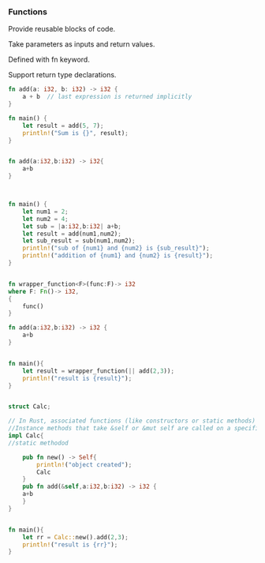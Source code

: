 ### Functions

Provide reusable blocks of code.

Take parameters as inputs and return values.

Defined with fn keyword.

Support return type declarations.

```rust
fn add(a: i32, b: i32) -> i32 {
    a + b  // last expression is returned implicitly
}

fn main() {
    let result = add(5, 7);
    println!("Sum is {}", result);
}
```

```rust

```

```rust
fn add(a:i32,b:i32) -> i32{
    a+b
}



fn main() {
    let num1 = 2;
    let num2 = 4;
    let sub = |a:i32,b:i32| a+b;
    let result = add(num1,num2);
    let sub_result = sub(num1,num2);
    println!("sub of {num1} and {num2} is {sub_result}");
    println!("addition of {num1} and {num2} is {result}");
}
```

```rust

fn wrapper_function<F>(func:F)-> i32
where F: Fn()-> i32,
{
    func()
}

fn add(a:i32,b:i32) -> i32 {
    a+b
}


fn main(){
    let result = wrapper_function(|| add(2,3));
    println!("result is {result}");
}



```

```rust
struct Calc;

// In Rust, associated functions (like constructors or static methods) with the signature fn new() -> Self are called on the type with ::.
//Instance methods that take &self or &mut self are called on a specific instance with .
impl Calc{
//static methodod

    pub fn new() -> Self{
        println!("object created");
        Calc
    }
    pub fn add(&self,a:i32,b:i32) -> i32 {
    a+b
    }
}


fn main(){
    let rr = Calc::new().add(2,3);
    println!("result is {rr}");
}


```
